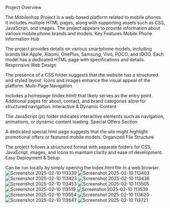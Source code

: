 Project Overview

The Mobileshop Project is a web-based platform related to mobile phones. It includes multiple HTML pages, along with supporting assets such as CSS, JavaScript, and images. The project appears to provide information about various mobile phone brands and models.
Key Features
Mobile Phone Information Hub

The project provides details on various smartphone models, including brands like Apple, Xiaomi, OnePlus, Samsung, Vivo, POCO, and IQOO.
Each model has a dedicated HTML page with specifications and details.
Responsive Web Design

The presence of a CSS folder suggests that the website has a structured and styled layout.
Icons and images enhance the visual appeal of the platform.
Multi-Page Navigation

Includes a homepage (index.html) that likely serves as the entry point.
Additional pages for about, contact, and brand categories allow for structured navigation.
Interactive & Dynamic Content

The JavaScript (js) folder indicates interactive elements such as navigation, animations, or dynamic content loading.
Special Offers Section

A dedicated special.html page suggests that the site might highlight promotional offers or featured mobile models.
Organized File Structure

The project follows a structured format with separate folders for CSS, JavaScript, images, and icons to maintain clarity and ease of development.
Easy Deployment & Setup

Can be run locally by simply opening the index.html file in a web browser.
![Screenshot 2025-02-10 113339](https://github.com/user-attachments/assets/aacaf5b4-71e7-4457-9d2c-cc55c480405c)
![Screenshot 2025-02-10 113403](https://github.com/user-attachments/assets/e0709513-9cdb-42c9-84af-f53ed495d165)
![Screenshot 2025-02-10 113423](https://github.com/user-attachments/assets/3cad71a1-9f03-48a8-931f-99fc988a170f)
![Screenshot 2025-02-10 113436](https://github.com/user-attachments/assets/0a188ce0-3fd1-43fc-ade8-7003d4d3a76d)
![Screenshot 2025-02-10 113453](https://github.com/user-attachments/assets/c878dc54-2545-4937-8fd3-0fc2de535d0f)
![Screenshot 2025-02-10 113505](https://github.com/user-attachments/assets/b42e6c07-3a2c-4173-b053-df4d6a97cba1)
![Screenshot 2025-02-10 113519](https://github.com/user-attachments/assets/f63557af-0d8b-4487-89ed-acc970da2c5e)
![Screenshot 2025-02-10 113539](https://github.com/user-attachments/assets/85297954-e066-4e34-a4e6-6e00eb1ef3b0)
![Screenshot 2025-02-10 113554](https://github.com/user-attachments/assets/cc66a442-da49-4cef-8993-b942a54eb6a6)
![Screenshot 2025-02-10 113620](https://github.com/user-attachments/assets/93e9ab02-6644-4916-a029-fdf8776eed36)
![Screenshot 2025-02-10 113647](https://github.com/user-attachments/assets/da3d9932-b2d6-4015-9fd5-107979befe50)
![Screenshot 2025-02-10 113721](https://github.com/user-attachments/assets/eef4e494-9d82-425e-8024-cf6c2c84b109)






